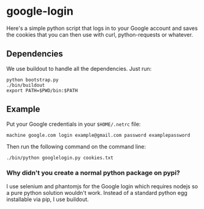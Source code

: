 # google-login

Here's a simple python script that logs in to your Google account and
saves the cookies that you can then use with curl, python-requests or
whatever.


## Dependencies

We use buildout to handle all the dependencies.  Just run:

```shell
python bootstrap.py
./bin/buildout
export PATH=$PWD/bin:$PATH
```


## Example

Put your Google credentials in your `$HOME/.netrc` file:

    machine google.com login example@gmail.com password examplepassword

Then run the following command on the command line:

    ./bin/python googlelogin.py cookies.txt

### Why didn't you create a normal python package on pypi?

I use selenium and phantomjs for the Google login which requires nodejs so a
pure python solution wouldn't work.  Instead of a standard python egg
installable via pip, I use buildout.
